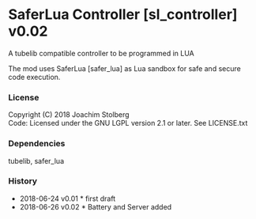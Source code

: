 SaferLua Controller [sl_controller] v0.02
=========================================


A tubelib compatible controller to be programmed in LUA

The mod uses SaferLua [safer_lua] as Lua sandbox for safe and secure code execution.


### License
Copyright (C) 2018 Joachim Stolberg  
Code: Licensed under the GNU LGPL version 2.1 or later. See LICENSE.txt  


### Dependencies 
tubelib, safer_lua

### History
- 2018-06-24  v0.01  * first draft
- 2018-06-26  v0.02  * Battery and Server added
